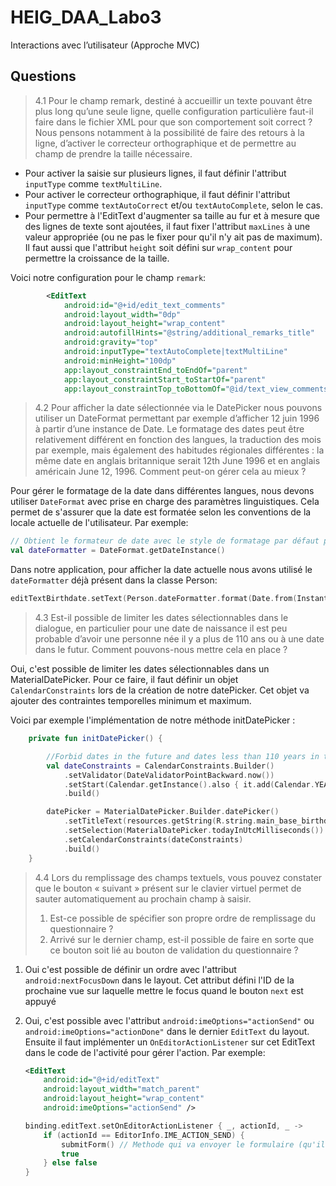 # HEIG_DAA_Labo3
Interactions avec l’utilisateur (Approche MVC)





## Questions

> 4.1 Pour le champ remark, destiné à accueillir un texte pouvant être plus long qu’une seule ligne, quelle configuration particulière faut-il faire dans le fichier XML pour que son comportement soit correct ? Nous pensons notamment à la possibilité de faire des retours à la ligne, d’activer le correcteur orthographique et de permettre au champ de prendre la taille nécessaire.

* Pour activer la saisie sur plusieurs lignes, il faut définir l'attribut `inputType` comme `textMultiLine`. 
* Pour activer le correcteur orthographique, il faut définir l'attribut `inputType` comme `textAutoCorrect` et/ou `textAutoComplete`, selon le cas.
* Pour permettre à l'EditText d'augmenter sa taille au fur et à mesure que des lignes de texte sont ajoutées, il faut fixer l'attribut `maxLines` à une valeur appropriée (ou ne pas le fixer pour qu'il n'y ait pas de maximum). Il faut aussi que l'attribut `height` soit défini sur `wrap_content` pour permettre la croissance de la taille.



Voici notre configuration pour le champ `remark`:
```XML
        <EditText
            android:id="@+id/edit_text_comments"
            android:layout_width="0dp"
            android:layout_height="wrap_content"
            android:autofillHints="@string/additional_remarks_title"
            android:gravity="top"
            android:inputType="textAutoComplete|textMultiLine"
            android:minHeight="100dp"
            app:layout_constraintEnd_toEndOf="parent"
            app:layout_constraintStart_toStartOf="parent"
            app:layout_constraintTop_toBottomOf="@id/text_view_comments" />
```



> 4.2 Pour afficher la date sélectionnée via le DatePicker nous pouvons utiliser un DateFormat permettant par exemple d’afficher 12 juin 1996 à partir d’une instance de Date. Le formatage des dates peut être relativement différent en fonction des langues, la traduction des mois par exemple, mais également des habitudes régionales différentes : la même date en anglais britannique serait 12th June 1996 et en anglais américain June 12, 1996. Comment peut-on gérer cela au mieux ?

Pour gérer le formatage de la date dans différentes langues, nous devons utiliser `DateFormat` avec prise en charge des paramètres linguistiques. Cela permet de s'assurer que la date est formatée selon les conventions de la locale actuelle de l'utilisateur. Par exemple:

```kotlin
// Obtient le formateur de date avec le style de formatage par défaut pour la locale de l'utilisateur.
val dateFormatter = DateFormat.getDateInstance()
```

Dans notre application, pour afficher la date actuelle nous avons utilisé le `dateFormatter` déjà présent dans la classe Person:
```kotlin
editTextBirthdate.setText(Person.dateFormatter.format(Date.from(Instant.now())))
```



> 4.3 Est-il possible de limiter les dates sélectionnables dans le dialogue, en particulier pour une date de naissance il est peu probable d’avoir une personne née il y a plus de 110 ans ou à une date dans le futur. Comment pouvons-nous mettre cela en place ?

Oui, c'est possible de limiter les dates sélectionnables dans un MaterialDatePicker. Pour ce faire, il faut définir un objet `CalendarConstraints` lors de la création de notre datePicker. Cet objet va ajouter des contraintes temporelles minimum et maximum.

Voici par exemple l'implémentation de notre méthode initDatePicker :

```kotlin
    private fun initDatePicker() {

        //Forbid dates in the future and dates less than 110 years in the past
        val dateConstraints = CalendarConstraints.Builder()
            .setValidator(DateValidatorPointBackward.now())
            .setStart(Calendar.getInstance().also { it.add(Calendar.YEAR, -110) }.timeInMillis)
            .build()

        datePicker = MaterialDatePicker.Builder.datePicker()
            .setTitleText(resources.getString(R.string.main_base_birthdate_dialog_title))
            .setSelection(MaterialDatePicker.todayInUtcMilliseconds())
            .setCalendarConstraints(dateConstraints)
            .build()
    }
```



> 4.4 Lors du remplissage des champs textuels, vous pouvez constater que le bouton « suivant » présent sur le clavier virtuel permet de sauter automatiquement au prochain champ à saisir.
>
> 1) Est-ce possible de spécifier son propre ordre de remplissage du questionnaire ?
> 2) Arrivé sur le dernier champ, est-il possible de faire en sorte que ce bouton soit lié au bouton de validation du questionnaire ?

1. Oui c'est possible de définir un ordre avec l'attribut `android:nextFocusDown` dans le layout. Cet attribut défini l'ID de la prochaine vue sur laquelle mettre le focus quand le bouton `next` est appuyé

2. Oui, c'est possible avec l'attribut `android:imeOptions="actionSend"` ou `android:imeOptions="actionDone"` dans le dernier `EditText` du layout. Ensuite il faut implémenter un `OnEditorActionListener` sur cet EditText dans le code de l'activité pour gérer l'action. Par exemple:

   ```xml
   <EditText
       android:id="@+id/editText"
       android:layout_width="match_parent"
       android:layout_height="wrap_content"
       android:imeOptions="actionSend" />
   ```

   ````kotlin
   binding.editText.setOnEditorActionListener { _, actionId, _ ->
       if (actionId == EditorInfo.IME_ACTION_SEND) {
           submitForm() // Methode qui va envoyer le formulaire (qu'il faut implémenter soi-même)
           true
       } else false
   }
   ````

   
